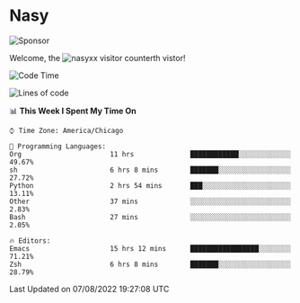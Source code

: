 # Nasy

<!--
<p align="center">
<img height="200" src="https://github-readme-stats.vercel.app/api?username=nasyxx&count_private=true&show_icons=true&theme=dracula&include_all_commits=true"/>
<img height="200" src="https://github-readme-stats.vercel.app/api/top-langs/?username=nasyxx&theme=dracula&hide=html,jupyter+notebook&count_private=true&show_icons=true"/>
</p>

  
----------------
-->

![Sponsor](https://img.shields.io/static/v1.svg?label=Sponsor&message=%E2%9D%A4&logo=GitHub&style=flat&color=pink)
 
Welcome, the ![nasyxx visitor counter](https://count.getloli.com/get/@nasyxx?theme=rule34)th vistor!
 
<!--START_SECTION:waka-->
![Code Time](http://img.shields.io/badge/Code%20Time-2%2C547%20hrs%2013%20mins-blue)

![Lines of code](https://img.shields.io/badge/From%20Hello%20World%20I%27ve%20Written-5%20Million%20lines%20of%20code-blue)

📊 **This Week I Spent My Time On** 

```text
⌚︎ Time Zone: America/Chicago

💬 Programming Languages: 
Org                      11 hrs              ████████████░░░░░░░░░░░░░   49.67% 
sh                       6 hrs 8 mins        ███████░░░░░░░░░░░░░░░░░░   27.72% 
Python                   2 hrs 54 mins       ███░░░░░░░░░░░░░░░░░░░░░░   13.11% 
Other                    37 mins             ░░░░░░░░░░░░░░░░░░░░░░░░░   2.83% 
Bash                     27 mins             ░░░░░░░░░░░░░░░░░░░░░░░░░   2.05%

🔥 Editors: 
Emacs                    15 hrs 12 mins      █████████████████░░░░░░░░   71.21% 
Zsh                      6 hrs 8 mins        ███████░░░░░░░░░░░░░░░░░░   28.79%

```


 Last Updated on 07/08/2022 19:27:08 UTC
<!--END_SECTION:waka-->

<!-- ![visitors](https://visitor-badge.laobi.icu/badge?page_id=nasyxx.nasyxx) -->
